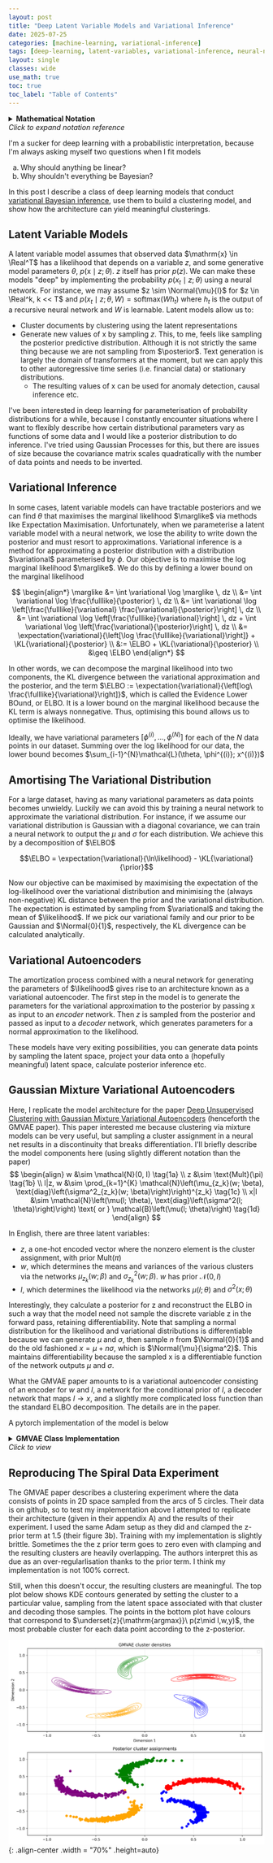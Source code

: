 ```yaml
---
layout: post
title: "Deep Latent Variable Models and Variational Inference"
date: 2025-07-25
categories: [machine-learning, variational-inference]
tags: [deep-learning, latent-variables, variational-inference, neural-networks]
layout: single
classes: wide
use_math: true
toc: true
toc_label: "Table of Contents"
---
```


<script type="text/x-mathjax-config">
    MathJax.Hub.Config({
    extensions: ["tex2jax.js"],
    jax: ["input/TeX", "output/HTML-CSS"],
    tex2jax: {
      inlineMath: [ ['$','$'], ["\\(","\\)"] ],
      displayMath: [ ['$$','$$'], ["\\[","\\]"] ],
      processEscapes: true
    },
    "HTML-CSS": { availableFonts: ["TeX"] }
  });
</script>
<script src="https://cdnjs.cloudflare.com/ajax/libs/mathjax/2.7.1/MathJax.js?config=TeX-AMS-MML_HTMLorMML" type="text/javascript"></script>

$\newcommand{\posterior}{ p(z|x;\theta)}$
$\newcommand{\prior}{ p(z)}$
$\newcommand{\likelihood}{ p(x|z;\theta)}$
$\newcommand{\marglike}{ p(x;\theta)}$
$\newcommand{\fulllike}{ p(x, z;\theta)}$
$\newcommand{\variational}{ q(z;\phi)}$
$\newcommand{\KL}[2]{ \text{KL}(#1 \parallel #2)}$
$\newcommand{\ELBO}{ \mathcal{L}(\theta, \phi; x)}$
$\newcommand{\expectation}[2]{ \mathbb{E}_{#1}[#2]}$
$\newcommand{\Normal}[2]{ \mathcal{N}(#1, #2)}$
$\newcommand{\Real}{ \mathbb{R}}$

<details>
  <summary>
    <strong>Mathematical Notation</strong>
    <br>
    <em>Click to expand notation reference</em>
  </summary>

**Probability Distributions:**

- $\posterior$ - Posterior distribution of latent variables given observed data
- $\prior$ - Prior distribution of latent variables
- $\likelihood$ - Likelihood of observed data given latent variables
- $\marglike$ - Marginal likelihood (evidence)
- $\fulllike$ - Joint distribution of observed and latent variables
- $\variational$ - Variational approximation to the posterior

**Key Terms:**

- $\ELBO$ - Evidence Lower BOund
- $\KL{q}{p}$ - Kullback-Leibler divergence from q to p

**Variables:**

- $x$ - Observed data
- $z$ - Latent variables
- $\theta$ - Generative model parameters
- $\phi$ - Variational parameters
- $w$ - Global latent variable (GMVAE)
- $l$ - Local/cluster-specific latent variable (GMVAE)

</details>

I'm a sucker for deep learning with a probabilistic interpretation, because I'm always asking myself two questions when I fit models
  
 <ol type="a">
  <li>Why should anything be linear?</li>
  <li>Why shouldn't everything be Bayesian?</li>
</ol>

In this post I describe a class of deep learning models that conduct [variational Bayesian inference](https://en.wikipedia.org/wiki/Variational_Bayesian_methods), use them to build a clustering model, and show how the architecture can yield meaningful clusterings.

## Latent Variable Models
A latent variable model assumes that observed data $\mathrm{x} \in \Real^T$ has a likelihood that depends on a variable $z$, and some generative model parameters $\theta$, $p(\mathrm{x} \mid z ; \theta)$. $z$ itself has prior $p(z)$. We can make these models "deep" by implementing the probability $p(x_t \mid z; \theta)$ using a neural network. For instance, we may assume $z \sim \Normal{\mu}{I}$ for $z \in \Real^k, k << T$ and $p(x_t\mid z; \theta, W) = \mathrm{softmax}(Wh_t)$ where $h_t$ is the output of a recursive neural network and $W$ is learnable. Latent models allow us to: 
- Cluster documents by clustering using the latent representations
- Generate new values of x by sampling $z$. This, to me, feels like sampling the posterior predictive distribution. Although it is not strictly the same thing because we are not sampling from $\posterior$. Text generation is largely the domain of transformers at the moment, but we can apply this to other autoregressive time series (i.e. financial data) or stationary distributions. 
    - The resulting values of x can be used for anomaly detection, causal inference etc. 

I've been interested in deep learning for parameterisation of probability distributions for a while, because I constantly encounter situations where I want to flexibly describe how certain distributional parameters vary as functions of some data and I would like a posterior distribution to do inference. I've tried using Gaussian Processes for this, but there are issues of size because the covariance matrix scales quadratically with the number of data points and needs to be inverted. 

## Variational Inference

In some cases, latent variable models can have tractable posteriors and we can find $\theta$ that maximises the marginal likelihood $\marglike$ via methods like Expectation Maximisation. Unfortunately, when we parameterise a latent variable model with a neural network, we lose the ability to write down the posterior and must resort to approximations. Variational inference is a method for approximating a posterior distribution with a distribution $\variational$ parameterised by $\phi$. Our objective is to maximise the log marginal likelihood $\marglike$. We do this by defining a lower bound on the marginal likelihood 

$$
\begin{align*}
\marglike &= \int \variational \log \marglike \, dz \\
&= \int \variational \log \frac{\fulllike}{\posterior} \, dz \\ 
&= \int \variational \log \left[\frac{\fulllike}{\variational} \frac{\variational}{\posterior}\right] \, dz \\ 
&= \int \variational \log \left[\frac{\fulllike}{\variational}\right] \, dz + \int \variational \log \left[\frac{\variational}{\posterior}\right] \, dz \\
&= \expectation{\variational}{\left[\log \frac{\fulllike}{\variational}\right]} + \KL{\variational}{\posterior} \\ 
&:= \ELBO + \KL{\variational}{\posterior} \\
&\geq \ELBO
\end{align*}
 $$

In other words, we can decompose the marginal likelihood into two components, the KL divergence between the variational approximation and the posterior, and the term $\ELBO := \expectation{\variational}{\left[log\ \frac{\fulllike}{\variational}\right]}$, which is called the Evidence Lower BOund, or ELBO. It is a lower bound on the marginal likelihood because the KL term is always nonnegative. Thus, optimising this bound allows us to optimise the likelihood. 

Ideally, we have variational parameters $[\phi^{(i)}, ...,\phi^{(N)}]$ for each of the $N$ data points in our dataset. Summing over the log likelihood for our data, the lower bound becomes $\sum_{i-1}^{N}\mathcal{L}(\theta, \phi^{(i)}; x^{(i)})$ 

## Amortising The Variational Distribution

For a large dataset, having as many variational parameters as data points becomes unwieldy. Luckily we can avoid this by training a neural network to approximate the variational distribution. For instance, if we assume our variational distribution is Gaussian with a diagonal covariance, we can train a neural network to output the $\mu$ and $\sigma$ for each distribution. We achieve this by a decomposition of $\ELBO$

$$\ELBO = \expectation{\variational}{\ln\likelihood} - \KL{\variational}{\prior}$$

Now our objective can be maximised by maximising the expectation of the log-likelihood over the variational distribution and minimising the (always non-negative) KL distance between the prior and the variational distribution. The expectation is estimated by sampling from $\variational$ and taking the mean of $\likelihood$. If we pick our variational family and our prior to be Gaussian and $\Normal{0}{1}$, respectively, the KL divergence can be calculated analytically. 

## Variational Autoencoders

The amortization process combined with a neural network for generating the parameters of $\likelihood$ gives rise to an architecture known as a variational autoencoder. The first step in the model is to generate the parameters for the variational approximation to the posterior by passing x as input to an *encoder* network. Then $z$ is sampled from the posterior and passed as input to a *decoder* network, which generates parameters for a normal approximation to the likelihood.

These models have very exiting possibilities, you can generate data points by sampling the latent space, project your data onto a (hopefully meaningful) latent space, calculate posterior inference etc.

## Gaussian Mixture Variational Autoencoders

Here, I replicate the model architecture for the paper [Deep Unsupervised Clustering with Gaussian Mixture Variational Autoencoders](https://arxiv.org/abs/1611.02648) (henceforth the GMVAE paper). This paper interested me because clustering via mixture models can be very useful, but sampling a cluster assignment in a neural net results in a discontinuity that breaks differentiation. I'll briefly describe the model components here (using slightly different notation than the paper)
$$
\begin{align}
w &\sim \mathcal{N}(0, I) \tag{1a} \\
z &\sim \text{Mult}(\pi) \tag{1b} \\
l|z, w &\sim \prod_{k=1}^{K} \mathcal{N}\left(\mu_{z_k}(w; \beta), \text{diag}\left(\sigma^2_{z_k}(w; \beta)\right)\right)^{z_k} \tag{1c} \\
x|l &\sim \mathcal{N}\left(\mu(l; \theta), \text{diag}\left(\sigma^2(l; \theta)\right)\right) \text{ or } \mathcal{B}\left(\mu(l; \theta)\right) \tag{1d}
\end{align}
$$

In English, there are three latent variables:

- $z$, a one-hot encoded vector where the nonzero element is the cluster assignment, with prior $\text{Mult}(\pi)$
- $w$, which determines the means and variances of the various clusters via the networks $\mu_{z_k}(w; \beta)$ and $\sigma^2_{z_k}(w; \beta)$. $w$ has prior $\mathcal{N}(0, I)$
- $l$, which determines the likelihood via the networks $\mu(l; \theta)$ and $\sigma^2(x; \theta)$

Interestingly, they calculate a posterior for z and reconstruct the ELBO in such a way that the model need not sample the discrete variable z in the forward pass, retaining differentiability. Note that sampling a normal distribution for the likelihood and variational distributions is differentiable because we can generate $\mu$ and $\sigma$, then sample $n$ from $\Normal{0}{1}$ and do the old fashioned $x = \mu + n\sigma$, which is $\Normal{\mu}{\sigma^2}$. This maintains differentiability because the sampled x is a differentiable function of the network outputs $\mu$ and $\sigma$.

What the GMVAE paper amounts to is a variational autoencoder consisting of an encoder for $w$ and $l$, a network for the conditional prior of $l$, a decoder network that maps $l \to x$, and a slightly more complicated loss function than the standard ELBO decomposition. The details are in the paper.

A pytorch implementation of the model is below

<details>
  <summary>
    <strong>GMVAE Class Implementation</strong>
    <br>
    <em>Click to view</em>
  </summary>

    ```python

    import torch
    from torch import nn
    import torch.nn.functional as F
    from torch.distributions import Normal, Categorical
    from collections import OrderedDict
    from typing import Tuple, Callable, Optional, List
    def layer_from_list(dims:list[int], name:str, norm = True, negative = True, act:Callable=nn.Tanh) -> nn.Module:
        """
        Create a sequential list of layers
        """
        layers = OrderedDict()
        for i in range(1,len(dims)):
            layers[f'{name}_{i}'] = nn.Linear(dims[i-1], dims[i])
            if not (negative and i == len(dims)-1): #Skip last decoder activation to get negative reconstructions
                layers[f"{name}_activ_{i}"] = act()
            if norm and i < len(dims)-1:
                layers[f"{name}_norm_{i}"] = nn.LayerNorm(dims[i])
        return nn.Sequential(layers)


    class GMVAE(nn.Module):
        def __init__(
            self,
            input_dim: int,
            w_dim: int,
            l_dim: int,
            enc_dim: List[int],
            dec_dim: List[int],
            k: int = 2,
            xav: bool = False
        ) -> None:
            """
            Gaussian Mixture Variational Autoencoder (GMVAE) implementation.
            
            This model learns a hierarchical latent representation with three latent variables:
            - w: A continuous latent variable that captures global structure
            - l: A continuous latent variable that captures local/cluster-specific structure
            - z: A discrete latent variable for cluster assignment (categorical)
            
            The generative model follows: p(x|l) * p(l|w,z) * p(w) * p(z)
            where p(l|w,z) is a mixture of Gaussians conditioned on w and cluster z.
            
            Args:
                input_dim (int): Dimensionality of input data
                w_dim (int): Dimensionality of global latent variable w
                l_dim (int): Dimensionality of local latent variable l
                enc_dim (list[int]): Hidden layer dimensions for encoder network
                dec_dim (list[int]): Hidden layer dimensions for decoder network
                k (int, optional): Number of mixture components/clusters. Defaults to 2.
                xav (bool, optional): Whether to use Xavier initialization. Defaults to False.
                
            Architecture:
                - Encoder: maps x -> (w_mu, w_sigma, l_mu, l_sigma)
                - Decoder: maps l -> (x_mu, x_sigma) 
                - Prior network: maps w -> cluster-specific parameters for p(l|w,z)
            """
            
            """
            GMVAE

            note that instead of x for the latent dim, I use x for the input and l for the latent dimension
            """
            super().__init__()
            self.input_dim = input_dim
            self.k = k
            self.w_dim = w_dim
            self.l_dim = l_dim
            self.cat_dist = Categorical(probs=torch.FloatTensor([1 / k] * k))

            self.decoder = layer_from_list([l_dim] + dec_dim + [input_dim * 2], "decoder")
            # Varational networks. First 2*w_dim outputs are mu and ln_sigmas for the w, the remainder are the l dim
            enc_dim = [input_dim] + enc_dim + [w_dim * 2 + l_dim * 2]
            self.encoder = layer_from_list(enc_dim, "encoder", norm=False, act = nn.ReLU)
            # p(l|w,z) network for conditional prior and z posterior inference
            # input is w_dim dim
            # The outputs are 2k * l_dim which are chunked in to k tensors
            # The first l_dim in each chunk are the means for that cluster, the remainder are log variances
            self.p_l_network = layer_from_list([w_dim, 120, l_dim * 2 * self.k], "p(x|w,z)", act=nn.Tanh, norm=False)

            if xav:
                for m in self.modules():
                    if isinstance(m, nn.Linear):
                        # Xavier/Glorot initialization for linear layers
                        nn.init.xavier_uniform_(m.weight)
                        if m.bias is not None:
                            nn.init.constant_(m.bias, 0)

        def reparameterise(
            self,
            mu: torch.Tensor,
            ln_sigma: torch.Tensor,
        ) -> torch.Tensor:
            eps = torch.randn_like(mu)

            l = mu + ln_sigma.exp() * eps
            return l

        def cluster_params(self, params: torch.Tensor, z: torch.Tensor) -> Tuple[torch.Tensor, torch.Tensor]:
            """
            Get the appropriate cluster parameters given the cluster assignments z
            """

            clusters = torch.chunk(params, self.k, -1)
            # z is (batch_size,), mus and ln_sigmas are tuples of (batch_size, latent_dim)
            # Stack mus and ln_sigmas to shape (k, batch_size, latent_dim)
            clusters_stacked = torch.stack(clusters, dim=0)
            selected_clusters = clusters_stacked[z, torch.arange(z.size(0))]
            mu, ln_sigma = torch.chunk(selected_clusters, 2, dim=-1)

            return mu, ln_sigma
        
        def sample(self, N: int = 1000, z: Optional[List[int]] = None, w: Optional[List[float]] = None) -> torch.Tensor:
            device = next(self.parameters()).device
            if w is None:
                w = torch.distributions.MultivariateNormal(torch.zeros((self.w_dim)), torch.eye(self.w_dim)).sample((N,)).to(device)
            if z is None:
                z = torch.distributions.Categorical([1/self.k] * self.k).sample(N).to(device)
            
            cp = self.p_l_network(w)
            l_mu, l_sigma = self.cluster_params(cp, z)

            l = self.reparameterise(l_mu, l_sigma)

            y_mu, y_ln_sigma = torch.chunk(self.decoder(l),2, dim = -1)

            y = self.reparameterise(y_mu, y_ln_sigma)
            return y


        def forward(self, x: torch.FloatTensor, cluster_params: bool = True) -> Tuple[torch.Tensor, torch.Tensor, Optional[torch.Tensor], torch.Tensor, torch.Tensor, torch.Tensor, torch.Tensor, torch.Tensor]:
            device = x.device
            h = self.encoder(x)
            w_params, l_params = torch.split(h, [self.w_dim * 2, self.l_dim * 2], dim=-1)
            w_mu, w_ln_sigma = torch.chunk(w_params, 2, dim=-1)
            l_mu, l_ln_sigma = torch.chunk(l_params, 2, dim=-1)

            w = self.reparameterise(w_mu, w_ln_sigma)
            l = self.reparameterise(l_mu, l_ln_sigma)

            cp = None
            if cluster_params:
                cp = self.p_l_network(w)

            recon_mu, recon_ln_sigma = torch.chunk(self.decoder(l), 2, dim=-1)

            return recon_mu, recon_ln_sigma, cp, w_mu, w_ln_sigma, l_mu, l_ln_sigma, l

        def conditional_prior(self, w_mu: torch.Tensor, w_ln_sigma: torch.Tensor, l_mu: torch.Tensor, l_ln_sigma: torch.Tensor, L: int = 5) -> torch.Tensor:
            result = 0
            for _ in range(L):
                w_j = self.reparameterise(w_mu, w_ln_sigma)
                l_j = self.reparameterise(l_mu, l_ln_sigma)
                cp = self.p_l_network(w_j)
                clusters = torch.chunk(cp, self.k, dim = -1)
                z_posterior = torch.chunk(self.cluster_posterior(cp, l_j), self.k, 0)
                for k in range(self.k):
                    cluster_param = clusters[k]
                    z_posterior_k = z_posterior[k]
                    mu, ln_sigma = torch.chunk(cluster_param, 2, dim = -1)
                    q_var = (2 * l_ln_sigma).exp()  # q variance
                    p_var = (2 * ln_sigma).exp()
                    KL = (0.5 *(q_var/p_var + 2*ln_sigma - 2*l_ln_sigma - 1 + (l_mu - mu).pow(2)/p_var)).sum(dim = -1)
                    result += z_posterior_k*KL
            return (result/L).mean()

        def cluster_posterior(
            self,
            cp_params: torch.FloatTensor,
            latent: torch.Tensor,
        ) -> torch.FloatTensor:
            # split into k chunks
            clusters = torch.chunk(cp_params, self.k, -1)

            # joint distributions
            log_joint = [-1] * self.k
            for k in range(self.k):
                # select params for k_th cluster
                mu, ln_sigma = torch.chunk(clusters[k], 2, dim=-1)
                # p(z_k = 1, x)
                log_joint[k] = (
                    torch.distributions.Independent(
                        torch.distributions.Normal(mu, ln_sigma.exp()), 1
                    )
                    .log_prob(latent)
                ) + torch.log(torch.tensor(1.0 / self.k, device=latent.device))
            # Stack on new dim corresponding to the joint probabilit for nonzero assignment for that cluster p(z_k =1 , x)
            log_joint = torch.stack(log_joint, dim=0)

            # Sum over z_k dim to get marginal p(x) for latent
            log_marginal = torch.logsumexp(log_joint, dim = 0)
            

            # P(z|x)
            return (log_joint - log_marginal).exp()

        def loss(
            self,
            x: torch.Tensor,
            w_mu: torch.Tensor, 
            w_ln_sigma: torch.Tensor,
            l_mu: torch.Tensor,
            l_ln_sigma: torch.Tensor,
            cp: torch.Tensor,
            l: torch.Tensor,
            L: int = 30,
            lbd: float = 0
        ) -> Tuple[torch.Tensor, torch.Tensor, torch.Tensor, torch.Tensor, torch.Tensor, torch.Tensor]:
            z_posterior = self.cluster_posterior(cp, l)

            # q(l|x) samples
            variational_x = []
            for _ in range(L):
                l_sample = self.reparameterise(l_mu, l_ln_sigma)
                mc_recon_mu, mc_recon_ln_sigma = torch.chunk(self.decoder(l_sample), 2, dim=-1)
                log_prob = torch.distributions.Independent(
                    torch.distributions.Normal(mc_recon_mu, mc_recon_ln_sigma.exp()), 1
                ).log_prob(x)
                variational_x.append(log_prob)
            recon_loss = torch.stack(variational_x, dim=0).mean(dim=0).mean()

            conditional_loss = self.conditional_prior(w_mu, w_ln_sigma, l_mu, l_ln_sigma)
            w_loss = torch.mean(-0.5 * torch.sum(1 + 2*w_ln_sigma - w_mu.pow(2) - (2*w_ln_sigma).exp(), dim=-1))
            # discrete KL divergence
            uniform_prior = torch.log(torch.tensor(1.0 / self.k, device=x.device))
            z_kl = 0
            for k in range(self.k):
                q_z_k = z_posterior[k] + 1e-10
                z_kl += q_z_k * (torch.log(q_z_k) - uniform_prior)

            z_loss = torch.clamp(z_kl.mean(), min=lbd)
            return -1 * recon_loss + conditional_loss + w_loss + z_loss, recon_loss, conditional_loss, w_loss, z_loss, z_kl.mean()

    ```
</details>

## Reproducing The Spiral Data Experiment

The GMVAE paper describes a clustering experiment where the data consists of points in 2D space sampled from the arcs of 5 circles. Their data is on github, so to test my implementation above I attempted to replicate their architecture (given in their appendix A) and the results of their experiment. I used the same Adam setup as they did and clamped the z-prior term at 1.5 (their figure 3b). Training with my implementation is slightly brittle. Sometimes the the z prior term goes to zero even with clamping and the resulting clusters are heavily overlapping. The authors interpret this as due as an over-regularlisation thanks to the prior term. I think my implementation is not 100% correct. 

Still, when this doesn't occur, the resulting clusters are meaningful. The top plot below shows KDE contours generated by setting the cluster to a particular value, sampling from the latent space associated with that cluster and decoding those samples. The points in the bottom plot have colours that correspond to $\underset{z}{\mathrm{argmax}}\ p(z\mid l,w,y)$, the most probable cluster for each data point according to the z-posterior.

![png](/assets/images/GMVAE/all_cluster_densities.png){: .align-center .width = "70%" .height=auto}